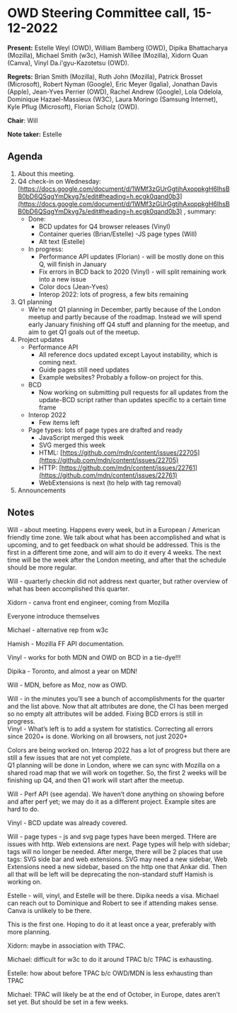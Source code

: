 # OWD Steering Committee call, 15-12-2022

**Present:** Estelle Weyl (OWD), William Bamberg (OWD), Dipika Bhattacharya (Mozilla), Michael Smith (w3c), Hamish Willee (Mozilla), Xidorn Quan (Canva), Vinyl Da.i'gyu-Kazotetsu (OWD).

**Regrets:**  Brian Smith (Mozilla), Ruth John (Mozilla), Patrick Brosset (Microsoft), ​​Robert Nyman (Google), Eric Meyer (Igalia), Jonathan Davis (Apple), Jean-Yves Perrier (OWD), Rachel Andrew (Google), Lola Odelola, Dominique Hazael-Massieux (W3C), Laura Moringo (Samsung Internet), Kyle Pflug (Microsoft), Florian Scholz (OWD).

**Chair**: Will

**Note taker:** Estelle

## Agenda

1. About this meeting.
2. Q4 check-in on Wednesday: [https://docs.google.com/document/d/1WMf3zGUrGgtjhAxoppkgH6IhsBB0bD6QSqgYmDkyg7s/edit#heading=h.ecgk0qand0b3](https://docs.google.com/document/d/1WMf3zGUrGgtjhAxoppkgH6IhsBB0bD6QSqgYmDkyg7s/edit#heading=h.ecgk0qand0b3) , summary:
    - Done:
        - BCD updates for Q4 browser releases (Vinyl)
        - Container queries (Brian/Estelle)
        -JS page types (Will)
        - Alt text (Estelle)
    - In progress:
        - Performance API updates (Florian) - will be mostly done on this Q, will finish in January
        - Fix errors in BCD back to 2020 (Vinyl) - will split remaining work into a new issue
        - Color docs (Jean-Yves)
        - Interop 2022: lots of progress, a few bits remaining
3. Q1 planning
    - We're not Q1 planning in December, partly because of the London meetup and partly because of the roadmap. Instead we will spend early January finishing off Q4 stuff and planning for the meetup, and aim to get Q1 goals out of the meetup.
4. Project updates
    - Performance API
        - All reference docs updated except Layout instability, which is coming next.
        - Guide pages still need updates
        - Example websites? Probably a follow-on project for this.
    - BCD
        - Now working on submitting pull requests for all updates from the update-BCD script rather than updates specific to a certain time frame
    - Interop 2022
        - Few items left
    - Page types: lots of page types are drafted and ready
        - JavaScript merged this week
        - SVG merged this week
        - HTML: [https://github.com/mdn/content/issues/22705](https://github.com/mdn/content/issues/22705) 
        - HTTP: [https://github.com/mdn/content/issues/22761](https://github.com/mdn/content/issues/22761) 
        - WebExtensions is next (to help with tag removal)
5. Announcements

## Notes

Will - about meeting. Happens every week, but in a European / American friendly time zone. We talk about what has been accomplished and what is upcoming, and to get feedback on what should be addressed. This is the first in a different time zone, and will aim to do it every 4 weeks. The next time will be the week after the London meeting, and after that the schedule should be more regular.

Will - quarterly checkin did not address next quarter, but rather overview of what has been accomplished this quarter. 

Xidorn - canva front end engineer, coming from Mozilla

Everyone introduce themselves

Michael - alternative rep from w3c

Hamish - Mozilla FF API documentation.

Vinyl - works for both MDN and OWD on BCD in a tie-dye!!!

Dipika - Toronto, and almost a year on MDN!

Will - MDN, before as Moz, now as OWD.

Will - in the minutes you’ll see a bunch of accomplishments for the quarter and the list above. Now that alt attributes are done, the CI has been merged so no empty alt attributes will be added. Fixing BCD errors is still in progress.  \
Vinyl - What’s left is to add a system for statistics. Correcting all errors since 2020+ is done. Working on all browsers, not just 2020+

Colors are being worked on. Interop 2022 has a lot of progress but there are still a few issues that are not yet complete.  \
Q1 planning will be done in London, where we can sync with Mozilla on a shared road map that we will work on together. So, the first 2 weeks will be finishing up Q4, and then Q1 work will start after the meetup.

Will - Perf API (see agenda). We haven’t done anything on showing before and after perf yet; we may do it as a different project.  Example sites are hard to do. 

Vinyl - BCD update was already covered. 

Will - page types - js and svg page types have been merged. THere are issues with http. Web extensions are next. Page types will help with sidebar; tags will no longer be needed. After merge, there will be 2 places that use tags: SVG side bar and web extensions. SVG may need a new sidebar, Web Extensions need a new sidebar, based on the http one that Ankar did. Then all that will be left will be deprecating the non-standard stuff Hamish is working on.

Estelle - will, vinyl, and Estelle will be there. Dipika needs a visa. Michael can reach out to Dominique and Robert to see if attending makes sense. Canva is unlikely to be there.

This is the first one. Hoping to do it at least once a year, preferably with more planning. 

Xidorn: maybe in association with TPAC.

Michael: difficult for w3c to do it around TPAC b/c TPAC is exhausting.

Estelle: how about before TPAC b/c OWD/MDN is less exhausting than TPAC

Michael: TPAC will likely be at the end of October, in Europe, dates aren’t set yet. But should be set in a few weeks.